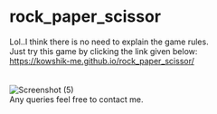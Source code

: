# rock_paper_scissor
Lol..I think there is no need to explain the game rules.</br>
Just try this game by clicking the link given below: </br> 
   https://kowshik-me.github.io/rock_paper_scissor/  
</br>
</br>
![Screenshot (5)](https://user-images.githubusercontent.com/104454045/180474334-3e35fa39-533b-462b-a7ca-4285fce7c94f.png)
</br>
Any queries feel free to contact me.


